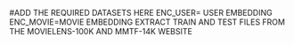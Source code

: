 #ADD THE REQUIRED DATASETS HERE
ENC_USER= USER EMBEDDING
ENC_MOVIE=MOVIE EMBEDDING
EXTRACT TRAIN AND TEST FILES FROM THE MOVIELENS-100K AND MMTF-14K WEBSITE
